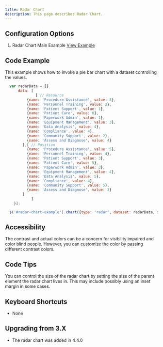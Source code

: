 ```yaml
---
title: Radar Chart
description: This page describes Radar Chart.
---
```


## Configuration Options

1. Radar Chart Main Example [View Example]( ../components/radar/example-index)

## Code Example

This example shows how to invoke a pie bar chart with a dataset controlling the values.

```javascript
  var radarData = [{
      data: [
			  [ // Resource
          {name: 'Procedure Assistance', value: 3},
          {name: 'Personnel Training', value: 2},
          {name: 'Patient Support', value: 1},
          {name: 'Patient Care', value: 0},
          {name: 'Paperwork Admin', value: 1},
          {name: 'Equipment Management', value: 3},
          {name: 'Data Analysis', value: 4},
          {name: 'Compliance', value: 4},
          {name: 'Community Support', value: 2},
          {name: 'Assess and Diagnose', value: 4}
        ],[ // Position
          {name: 'Procedure Assistance', value: 5},
          {name: 'Personnel Training', value: 4},
          {name: 'Patient Support', value: 3},
          {name: 'Patient Care', value: 5},
          {name: 'Paperwork Admin', value: 3},
          {name: 'Equipment Management', value: 4},
          {name: 'Data Analysis', value: 5},
          {name: 'Compliance', value: 4},
          {name: 'Community Support', value: 5},
          {name: 'Assess and Diagnose', value: 3}
        ]
			]
    }];

  $('#radar-chart-example').chart({type: 'radar', dataset: radarData, showAxisLabels: false});
```

## Accessibility

The contrast and actual colors can be a concern for visibility impaired and color blind people. However, you can customize the color by passing different contrast colors.

## Code Tips

You can control the size of the radar chart by setting the size of the parent element the radar chart lives in.
This may include possibly using an inset margin in some cases.

## Keyboard Shortcuts

- None

## Upgrading from 3.X

-   The radar chart was added in 4.4.0
